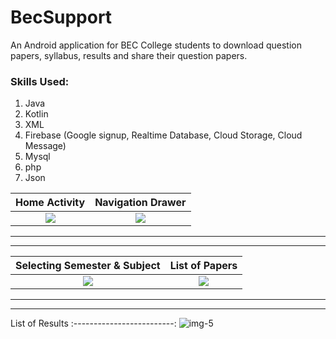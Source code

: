 # BecSupport

An Android application for BEC College students to download question papers, syllabus, results and share their question papers.

### Skills Used:
1. Java
2. Kotlin
3. XML
4. Firebase (Google signup, Realtime Database, Cloud Storage, Cloud Message)
5. Mysql
6. php
7. Json

Home Activity             |  Navigation Drawer
:-------------------------:|:-------------------------:
![](https://firebasestorage.googleapis.com/v0/b/test-eff6f.appspot.com/o/BecSupport%2F1.png?alt=media&token=f87a5335-efd2-4557-8d4e-cdac19c8e545)  |  ![](https://firebasestorage.googleapis.com/v0/b/test-eff6f.appspot.com/o/BecSupport%2F2.png?alt=media&token=49b8840f-9190-48fe-a55f-1633cc69e02f)

************************
***********************

Selecting Semester & Subject             |  List of Papers
:-------------------------:|:-------------------------:
![](https://firebasestorage.googleapis.com/v0/b/test-eff6f.appspot.com/o/BecSupport%2F3.png?alt=media&token=5a54211e-da5f-416b-85ee-0aa81897de7f)  |  ![](https://firebasestorage.googleapis.com/v0/b/test-eff6f.appspot.com/o/BecSupport%2F4.png?alt=media&token=ffaf30d5-11dc-4025-815e-fe661ee36ad2)

************************
***********************

List of Results
:-------------------------:
![img-5](https://firebasestorage.googleapis.com/v0/b/test-eff6f.appspot.com/o/BecSupport%2F5.png?alt=media&token=a4b11fd4-1358-4715-b9d3-92cdb0aab796)
